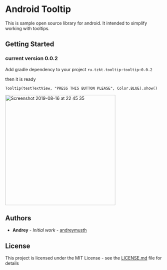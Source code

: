 # Android Tooltip

This is sample open source library for android. It intended to simplify working with tooltips.

## Getting Started

### current version 0.0.2

Add gradle dependency to your project `ru.tzkt.tooltip:tooltip:0.0.2`

then it is ready

`Tooltip(testTextView, "PRESS THIS BUTTON PLEASE", Color.BLUE).show()`

<img width="352" alt="Screenshot 2019-08-16 at 22 45 35" src="https://user-images.githubusercontent.com/22516523/63194078-c0cfdd00-c077-11e9-9b07-c979205f7d2f.png">


## Authors

* **Andrey** - *Initial work* - [andreymusth](https://github.com/andreymusth)

## License

This project is licensed under the MIT License - see the [LICENSE.md](LICENSE.md) file for details
